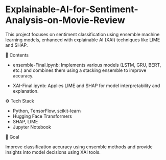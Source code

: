 # Explainable-AI-for-Sentiment-Analysis-on-Movie-Review
This project focuses on sentiment classification using ensemble machine learning models, enhanced with explainable AI (XAI) techniques like LIME and SHAP.

📂 Contents

* ensemble-Final.ipynb: Implements various models (LSTM, GRU, BERT, etc.) and combines them using a stacking ensemble to improve accuracy.

* XAI-Final.ipynb: Applies LIME and SHAP for model interpretability and explanation.

⚙️ Tech Stack


* Python, TensorFlow, scikit-learn
* Hugging Face Transformers
* SHAP, LIME
* Jupyter Notebook

🚀 Goal

Improve classification accuracy using ensemble methods and provide insights into model decisions using XAI tools.
